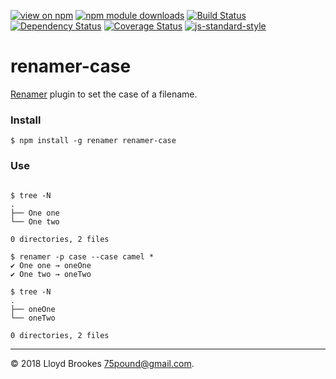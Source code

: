 [![view on npm](https://img.shields.io/npm/v/renamer-case.svg)](https://www.npmjs.org/package/renamer-case)
[![npm module downloads](https://img.shields.io/npm/dt/renamer-case.svg)](https://www.npmjs.org/package/renamer-case)
[![Build Status](https://travis-ci.org/75lb/renamer-case.svg?branch=master)](https://travis-ci.org/75lb/renamer-case)
[![Dependency Status](https://david-dm.org/75lb/renamer-case.svg)](https://david-dm.org/75lb/renamer-case)
[![Coverage Status](https://coveralls.io/repos/github/75lb/renamer-case/badge.svg)](https://coveralls.io/github/75lb/renamer-case)
[![js-standard-style](https://img.shields.io/badge/code%20style-standard-brightgreen.svg)](https://github.com/feross/standard)

# renamer-case

[Renamer](https://github.com/75lb/renamer) plugin to set the case of a filename.

### Install

```
$ npm install -g renamer renamer-case
```

### Use

```

$ tree -N
.
├── One one
└── One two

0 directories, 2 files

$ renamer -p case --case camel *
✔︎ One one → oneOne
✔︎ One two → oneTwo

$ tree -N
.
├── oneOne
└── oneTwo

0 directories, 2 files
```

* * *

&copy; 2018 Lloyd Brookes <75pound@gmail.com>.